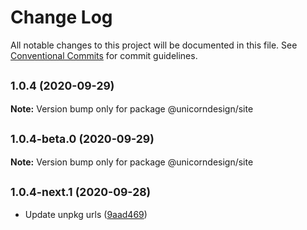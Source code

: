 # Change Log

All notable changes to this project will be documented in this file.
See [Conventional Commits](https://conventionalcommits.org) for commit guidelines.

## <small>1.0.4 (2020-09-29)</small>

**Note:** Version bump only for package @unicorndesign/site





## <small>1.0.4-beta.0 (2020-09-29)</small>

**Note:** Version bump only for package @unicorndesign/site





## <small>1.0.4-next.1 (2020-09-28)</small>

* Update unpkg urls ([9aad469](https://github.com/unicorndesign/website/commit/9aad469))
